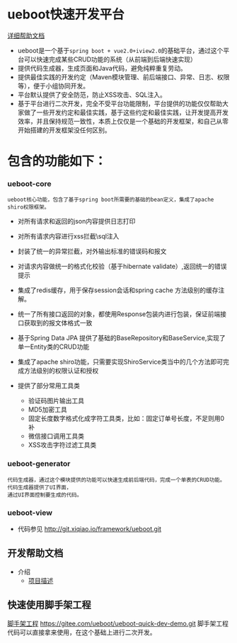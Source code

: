 # ueboot快速开发平台
[详细帮助文档](https://gitee.com/ueboot/ueboot-quick-dev/wikis/pages)
- ueboot是一个基于`spring boot + vue2.0+iview2.0`的基础平台，通过这个平台可以快速完成某些CRUD功能的系统（从前端到后端快速实现）
- 提供代码生成器，生成页面和Java代码，避免纯粹重复劳动。
- 提供最佳实践的开发约定（Maven模块管理、前后端接口、异常、日志、权限等），便于小组协同开发。
- 平台默认提供了安全防范，防止XSS攻击、SQL注入。
- 基于平台进行二次开发，完全不受平台功能限制，平台提供的功能仅仅帮助大家做了一些开发约定和最佳实践，基于这些约定和最佳实践，让开发提高开发效率，并且保持规范一致性，本质上仅仅是一个基础的开发框架，和自己从零开始搭建的开发框架没任何区别。

 
# 包含的功能如下：
### ueboot-core
    ueboot核心功能，包含了基于spring boot所需要的基础的bean定义，集成了apache shiro权限框架。

- 对所有请求和返回的json内容提供日志打印

- 对所有请求内容进行xss拦截\sql注入

- 封装了统一的异常拦截，对外输出标准的错误码和报文

- 对请求内容做统一的格式化校验（基于hibernate validate）,返回统一的错误提示

- 集成了redis缓存，用于保存session会话和spring cache 方法级别的缓存注解。

- 统一了所有接口返回的对象，都使用Response包装内进行包装，保证前端接口获取到的报文体格式一致

- 基于Spring Data JPA 提供了基础的BaseRepository和BaseService,实现了单一Entity类的CRUD功能

- 集成了apache shiro功能，只需要实现ShiroService类当中的几个方法即可完成方法级别的权限认证和授权

- 提供了部分常用工具类

    - 验证码图片输出工具
    - MD5加密工具
    - 固定长度数字格式化成字符工具类，比如：固定订单号长度，不足则用0补
    - 微信接口调用工具类
    - XSS攻击字符过滤工具类

  
### ueboot-generator
    
    代码生成器，通过这个模块提供的功能可以快速生成前后端代码，完成一个单表的CRUD功能。代码生成器提供了UI界面，
    通过UI界面控制要生成的代码。

### ueboot-view 
 - 代码参见 http://git.xiqiao.io/framework/ueboot.git

## 开发帮助文档
- 介绍
    -  [项目描述](https://gitee.com//ueboot/ueboot-quick-dev/wikis/pages?title=项目描述&parent=介绍)

## 快速使用脚手架工程

[脚手架工程](https://gitee.com/ueboot/ueboot-quick-dev-demo.git) https://gitee.com/ueboot/ueboot-quick-dev-demo.git
    脚手架工程代码可以直接拿来使用，在这个基础上进行二次开发。